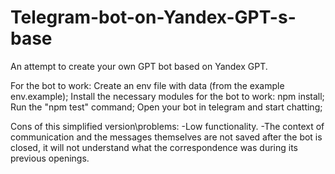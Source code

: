 # Telegram-bot-on-Yandex-GPT-s-base

An attempt to create your own GPT bot based on Yandex GPT.

For the bot to work:
Create an env file with data (from the example env.example);
Install the necessary modules for the bot to work: npm install;
Run the "npm test" command;
Open your bot in telegram and start chatting;

Cons of this simplified version\problems:
-Low functionality.
-The context of communication and the messages themselves are not saved after the bot is closed, it will not understand what the correspondence was during its previous openings.
